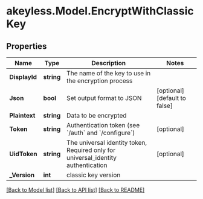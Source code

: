 # akeyless.Model.EncryptWithClassicKey

## Properties

Name | Type | Description | Notes
------------ | ------------- | ------------- | -------------
**DisplayId** | **string** | The name of the key to use in the encryption process | 
**Json** | **bool** | Set output format to JSON | [optional] [default to false]
**Plaintext** | **string** | Data to be encrypted | 
**Token** | **string** | Authentication token (see &#x60;/auth&#x60; and &#x60;/configure&#x60;) | [optional] 
**UidToken** | **string** | The universal identity token, Required only for universal_identity authentication | [optional] 
**_Version** | **int** | classic key version | 

[[Back to Model list]](../README.md#documentation-for-models) [[Back to API list]](../README.md#documentation-for-api-endpoints) [[Back to README]](../README.md)

